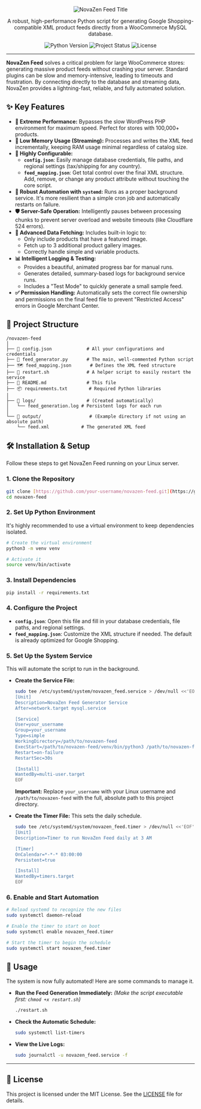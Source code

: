 <div align="center">
  <img src="https://img.shields.io/badge/NovaZen-Feed-blueviolet?style=for-the-badge" alt="NovaZen Feed Title"/>
  <p align="center">
    A robust, high-performance Python script for generating Google Shopping-compatible XML product feeds directly from a WooCommerce MySQL database.
  </p>
</div>

<div align="center">

![Python Version](https://img.shields.io/badge/python-3.8+-blue.svg?style=flat-square)
![Project Status](https://img.shields.io/badge/status-production_ready-brightgreen.svg?style=flat-square)
![License](https://img.shields.io/badge/license-MIT-green.svg?style=flat-square)

</div>

---

**NovaZen Feed** solves a critical problem for large WooCommerce stores: generating massive product feeds without crashing your server. Standard plugins can be slow and memory-intensive, leading to timeouts and frustration. By connecting directly to the database and streaming data, NovaZen provides a lightning-fast, reliable, and fully automated solution.

## ✨ Key Features

* **🚀 Extreme Performance:** Bypasses the slow WordPress PHP environment for maximum speed. Perfect for stores with 100,000+ products.
* **🧠 Low Memory Usage (Streaming):** Processes and writes the XML feed incrementally, keeping RAM usage minimal regardless of catalog size.
* **🔧 Highly Configurable:**
    * **`config.json`**: Easily manage database credentials, file paths, and regional settings (tax/shipping for any country).
    * **`feed_mapping.json`**: Get total control over the final XML structure. Add, remove, or change any product attribute without touching the core script.
* **🤖 Robust Automation with `systemd`:** Runs as a proper background service. It's more resilient than a simple cron job and automatically restarts on failure.
* **🛡️ Server-Safe Operation:** Intelligently pauses between processing chunks to prevent server overload and website timeouts (like Cloudflare 524 errors).
* **📸 Advanced Data Fetching:** Includes built-in logic to:
    * Only include products that have a featured image.
    * Fetch up to 3 additional product gallery images.
    * Correctly handle simple and variable products.
* **📊 Intelligent Logging & Testing:**
    * Provides a beautiful, animated progress bar for manual runs.
    * Generates detailed, summary-based logs for background service runs.
    * Includes a "Test Mode" to quickly generate a small sample feed.
* **✅ Permission Handling:** Automatically sets the correct file ownership and permissions on the final feed file to prevent "Restricted Access" errors in Google Merchant Center.

## 📁 Project Structure

```
/novazen-feed
│
├── 📄 config.json             # All your configurations and credentials
├── 🐍 feed_generator.py       # The main, well-commented Python script
├── 🗺️ feed_mapping.json       # Defines the XML feed structure
├── 📜 restart.sh              # A helper script to easily restart the service
├── 📝 README.md               # This file
├── 📦 requirements.txt        # Required Python libraries
│
├── 📁 logs/                   # (Created automatically)
│   └── feed_generation.log # Persistent logs for each run
│
└── 📁 output/                  # (Example directory if not using an absolute path)
    └── feed.xml            # The generated XML feed
```

## 🛠️ Installation & Setup

Follow these steps to get NovaZen Feed running on your Linux server.

### 1. Clone the Repository
```bash
git clone [https://github.com/your-username/novazen-feed.git](https://github.com/your-username/novazen-feed.git)
cd novazen-feed
```

### 2. Set Up Python Environment
It's highly recommended to use a virtual environment to keep dependencies isolated.
```bash
# Create the virtual environment
python3 -m venv venv

# Activate it
source venv/bin/activate
```

### 3. Install Dependencies
```bash
pip install -r requirements.txt
```

### 4. Configure the Project
* **`config.json`**: Open this file and fill in your database credentials, file paths, and regional settings.
* **`feed_mapping.json`**: Customize the XML structure if needed. The default is already optimized for Google Shopping.

### 5. Set Up the System Service
This will automate the script to run in the background.

* **Create the Service File:**
    ```bash
    sudo tee /etc/systemd/system/novazen_feed.service > /dev/null <<'EOF'
    [Unit]
    Description=NovaZen Feed Generator Service
    After=network.target mysql.service

    [Service]
    User=your_username
    Group=your_username
    Type=simple
    WorkingDirectory=/path/to/novazen-feed
    ExecStart=/path/to/novazen-feed/venv/bin/python3 /path/to/novazen-feed/feed_generator.py
    Restart=on-failure
    RestartSec=30s

    [Install]
    WantedBy=multi-user.target
    EOF
    ```
    **Important:** Replace `your_username` with your Linux username and `/path/to/novazen-feed` with the full, absolute path to this project directory.

* **Create the Timer File:**
    This sets the daily schedule.
    ```bash
    sudo tee /etc/systemd/system/novazen_feed.timer > /dev/null <<'EOF'
    [Unit]
    Description=Timer to run NovaZen Feed daily at 3 AM

    [Timer]
    OnCalendar=*-*-* 03:00:00
    Persistent=true

    [Install]
    WantedBy=timers.target
    EOF
    ```

### 6. Enable and Start Automation
```bash
# Reload systemd to recognize the new files
sudo systemctl daemon-reload

# Enable the timer to start on boot
sudo systemctl enable novazen_feed.timer

# Start the timer to begin the schedule
sudo systemctl start novazen_feed.timer
```

## 🚀 Usage

The system is now fully automated! Here are some commands to manage it.

* **Run the Feed Generation Immediately:**
    *(Make the script executable first: `chmod +x restart.sh`)*
    ```bash
    ./restart.sh
    ```

* **Check the Automatic Schedule:**
    ```bash
    sudo systemctl list-timers
    ```

* **View the Live Logs:**
    ```bash
    sudo journalctl -u novazen_feed.service -f
    ```

---

## 📜 License

This project is licensed under the MIT License. See the [LICENSE](LICENSE) file for details.

